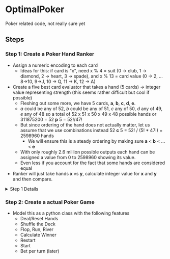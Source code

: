 # OptimalPoker
Poker related code, not really sure yet

## Steps

### Step 1: Create a Poker Hand Ranker
- Assign a numeric encoding to each card
    - Ideas for this: if card is "x", need x % 4 = suit (0 -> club, 1 -> diamond, 2 -> heart, 3 -> spade), and x % 13 = card value (0 -> 2, ... 8->10, 9->J, 10 -> Q, 11 -> K, 12 -> A)
- Create a five best card evaluator that takes a hand (5 cards) -> integer value representing strength (this seems rather difficult but cool if possible)
    - Fleshing out some more, we have 5 cards, __a__, __b__, __c__, __d__, __e__. 
    - *a* could be any of 52, *b* could be any of 51, *c* any of 50, *d* any of 49, *e* any of 48 so a total of 52 x 51 x 50 x 49 x 48 possible hands or 311875200 = 52 **p** 5 = 52!/47!
    - But since ordering of the hand does not actually matter, let us assume that we use combinations instead 52 **c** 5 = 52! / (5! * 47!) = 2598960 hands
        - We will ensure this is a steady ordering by making sure __a__ < __b__ < ... < __e__
    - With only roughly 2.6 million possible outputs each hand can be assigned a value from 0 to 2598960 showing its value.
    - Even less if you account for the fact that some hands are considered equal
- Ranker will just take hands **x** vs **y**, calculate integer value for **x** and **y** and then compare.
<details>
<summary> Step 1 Details </summary>

### Step 1.1: Unique Numeric Card Encodings
Calculate using the Chinese Remainder Theorem
Output stored in card_trans.csv

Rather than perform this calculation everytime, we will just store this in a statically defined variable to save computation time.

### Step 1.2: Best 5 Card Evaluator
For every part below, assume the hand is [a,b,c,d,e]
Assume \fch = \forall cards in hand
We will need to check in descending order if the following exist:
- Straight Flush
    - First Check Flush == True : \fch c % 4 == x (so all suits must match)
    - Second Check Straight == True : 
        - Method to verify a straight: 
        [a,b,c,d,e] % 13 -> [i,j,k,l,m] sort that -> [q,r,s,t,u] then compare [q, q+1, q+2,q+3,q+4] to [q,r,s,t,u]. If true then it is straight, else it is not (Exception for A low straight [q, q+1, q+2, q+3, q+12])
    - Third Check : Verify strength
        - Take the top card from the straight to represent hand strength
        - (Optional maybe suit as back-up???)
- Four of a Kind
    - Check if 4 parts of the hand match [a,a,a,a,b] or [b,a,a,a,a]
    - Compare to other hands by comparing 'a' then 'b'
- Full House
    - Check if 3 of a kind and a pair exist
- Flush
    - Reference above flush method
- Straight
    - Reference above straight method
- Three of a Kind
    - Check if [a,a,a,c,b] or [c,a,a,a,b] or [c,b,a,a,a]
    - Compare by 'a', then 'c', then 'c'
- Two Pair
    - Check if [b,b,a,a,c] or [b,b,c,a,a] or [c,b,b,a,a]
    - Compare by 'a' then 'b' then 'c'
- Pair
    - Check if [a,a,d,c,b] or [d,a,a,c,b] or [d,c,a,a,b] or [d,c,b,a,a]
    - Compare by 'a' then 'b', then 'c', then 'd'
- High Card
    - Hand is already sorted so [e,d,c,b,a]
    - Compare by a, b, c, d, e

The number returned will be formatted as such
- (1 << 30) | Hand_Encoding
- Left-Shift 30 for 9 types of hand + 20 = 5*4 where bin(13) = 1101 = 4 bits
</details>

### Step 2: Create a actual Poker Game
- Model this as a python class with the following features
    - Deal/Reset Hands
    - Shuffle the Deck
    - Flop, Run, River
    - Calculate Winner
    - Restart
    - Start
    - Bet per turn (later)
